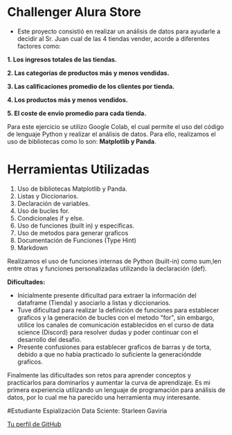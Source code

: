 # Challenger Alura Store
* Este proyecto consistió en realizar un análisis de datos para ayudarle a decidir al Sr. Juan cual de las 4 tiendas vender, acorde a diferentes factores como:

**1. Los ingresos totales de las tiendas.**

**2. Las categorías de productos más y menos vendidas.**

**3. Las calificaciones promedio de los clientes por tienda.**

**4. Los productos más y menos vendidos.**

**5. El coste de envío promedio para cada tienda.**

Para este ejercicio se utilizo Google Colab, el cual permite el uso del código de lenguaje Python y realizar el análisis de datos. Para ello, realizamos el uso de bibliotecas como lo son: **Matplotlib y Panda**.

# Herramientas Utilizadas
1. Uso de bibliotecas Matplotlib y Panda.
2. Listas y Diccionarios.
3. Declaración de variables.
4. Uso de bucles for.
5. Condicionales if y else.
6. Uso de funciones (built in) y especificas.
7. Uso de metodos para generar graficos
8. Documentación de Funciones (Type Hint)
9. Markdown
   
 Realizamos el uso de funciones internas de Python (built-in) como sum,len entre otras y funciones personalizadas utilizando la declaración (def).

**Dificultades:**
* Inicialmente presente dificultad para extraer la información del dataframe (Tienda) y asociarlo a listas y diccionarios.
* Tuve dificultad para realizar la definición de funciones para establecer graficos y la generación de bucles con el metodo "for", sin embargo, utilice los canales de comunicación establecidos en el curso de data science (Discord) para resolver dudas y poder continuar con el desarrollo del desafio.
* Presente confusiones para establecer graficos de barras y de torta, debido a que no habia practicado lo suficiente la generacióndde graficos.

 Finalmente las dificultades son retos para aprender conceptos y practicarlos para dominarlos y aumentar la curva de aprendizaje. Es mi primera experiencia utilizando un lenguaje de programación para análisis de datos, por lo cual me ha parecido una herramienta muy interesante.

#Estudiante Espialización Data Sciente:
Starleen Gaviria

[Tu perfil de GitHub](https://github.com/Starleen1996)



